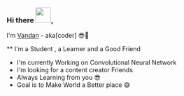 ### Hi there <img src="https://raw.githubusercontent.com/TheDudeThatCode/TheDudeThatCode/master/Assets/Hi.gif" width=35 height=35>,
I'm [Vandan](https://github.com/VandanVirani) - aka[coder]  😎🤘

** I'm a Student , a Learner and a Good Friend 
- I'm currently Working on Convolutional Neural Network 
- I'm looking for a content creator Friends
- Always Learning from you 😎
- Goal is to Make World a Better place 😅


